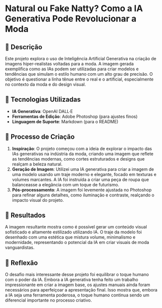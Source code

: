 # Natural ou Fake Natty? Como a IA Generativa Pode Revolucionar a Moda

## 📒 Descrição
Este projeto explora o uso de Inteligência Artificial Generativa na criação de imagens hiper-realistas voltadas para a moda. A imagem gerada exemplifica como as IAs podem ser utilizadas para criar modelos e tendências que simulam o estilo humano com um alto grau de precisão. O objetivo é questionar a linha tênue entre o real e o artificial, especialmente no contexto da moda e do design visual.

## 🤖 Tecnologias Utilizadas
- **IA Generativa**: OpenAI DALL·E
- **Ferramentas de Edição**: Adobe Photoshop (para ajustes finos)
- **Linguagem de Suporte**: Markdown (para o README)
  
## 🧐 Processo de Criação
1. **Inspiração**: O projeto começou com a ideia de explorar o impacto das IAs generativas na indústria da moda, criando uma imagem que reflete as tendências modernas, como cortes estruturados e designs que realçam a beleza natural.
2. **Geração de Imagem**: Utilizei uma IA generativa para criar a imagem de uma modelo usando um traje moderno e elegante, focado em texturas e volumes marcantes. A IA foi instruída a criar uma peça de roupa que balanceasse a elegância com um toque de futurismo.
3. **Pós-processamento**: A imagem foi levemente ajustada no Photoshop para refinar alguns detalhes, como iluminação e contraste, realçando o impacto visual do projeto.

## 🚀 Resultados
A imagem resultante mostra como é possível gerar um conteúdo visual sofisticado e altamente estilizado utilizando IA. O traje da modelo foi desenhado com uma estética que mistura volume, minimalismo e modernidade, representando o potencial da IA em criar visuais de moda vanguardistas.


## 💭 Reflexão
O desafio mais interessante desse projeto foi equilibrar o toque humano com o poder da IA. Embora a IA generativa tenha feito um trabalho impressionante em criar a imagem base, os ajustes manuais ainda foram necessários para aperfeiçoar a apresentação final. Isso mostra que, embora a IA seja uma ferramenta poderosa, o toque humano continua sendo um diferencial importante no processo criativo.

